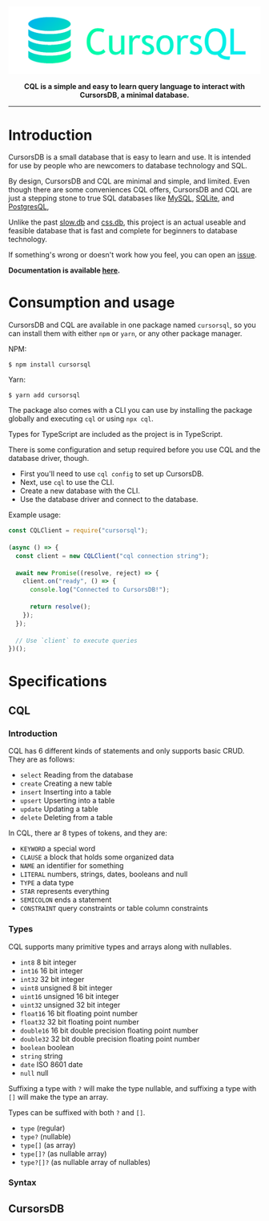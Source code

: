 [![CQL Banner](./banner.png)](https://cursorsdottsx.github.io/cql)

<p align="center"><strong>CQL is a simple and easy to learn query language to interact with CursorsDB, a minimal database.</strong></p>

---

# Introduction

CursorsDB is a small database that is easy to learn and use. It is intended for use by people who are newcomers to database technology and SQL.

By design, CursorsDB and CQL are minimal and simple, and limited. Even though there are some conveniences CQL offers, CursorsDB and CQL are just a stepping stone to true SQL databases like [MySQL](https://www.mysql.com/), [SQLite](https://www.sqlite.org/index.html), and [PostgresQL](https://www.postgresql.org/),

Unlike the past [slow.db](https://www.npmjs.com/package/@aeroware/slow.db) and [css.db](https://www.npmjs.com/package/@aeroware/css.db), this project is an actual useable and feasible database that is fast and complete for beginners to database technology.

If something's wrong or doesn't work how you feel, you can open an [issue](https://github.com/cursorsdottsx/cql/issues).

**Documentation is available [here](https://cursorsdottsx.github.io/cql).**

# Consumption and usage

CursorsDB and CQL are available in one package named `cursorsql`, so you can install them with either `npm` or `yarn`, or any other package manager.

NPM:

```
$ npm install cursorsql
```

Yarn:

```
$ yarn add cursorsql
```

The package also comes with a CLI you can use by installing the package globally and executing `cql` or using `npx cql`.

Types for TypeScript are included as the project is in TypeScript.

There is some configuration and setup required before you use CQL and the database driver, though.

- First you'll need to use `cql config` to set up CursorsDB.
- Next, use `cql` to use the CLI.
- Create a new database with the CLI.
- Use the database driver and connect to the database.

Example usage:

```js
const CQLClient = require("cursorsql");

(async () => {
  const client = new CQLClient("cql connection string");
  
  await new Promise((resolve, reject) => {
    client.on("ready", () => {
      console.log("Connected to CursorsDB!");
      
      return resolve();
    });
  });

  // Use `client` to execute queries
})();
```

# Specifications

## CQL

### Introduction

CQL has 6 different kinds of statements and only supports basic CRUD. They are as follows:

- `select` Reading from the database
- `create` Creating a new table
- `insert` Inserting into a table
- `upsert` Upserting into a table
- `update` Updating a table
- `delete` Deleting from a table

In CQL, there ar 8 types of tokens, and they are:

- `KEYWORD` a special word
- `CLAUSE` a block that holds some organized data
- `NAME` an identifier for something
- `LITERAL` numbers, strings, dates, booleans and null
- `TYPE` a data type
- `STAR` represents everything
- `SEMICOLON` ends a statement
- `CONSTRAINT` query constraints or table column constraints

### Types

CQL supports many primitive types and arrays along with nullables.

- `int8` 8 bit integer
- `int16` 16 bit integer
- `int32` 32 bit integer
- `uint8` unsigned 8 bit integer
- `uint16` unsigned 16 bit integer
- `uint32` unsigned 32 bit integer
- `float16` 16 bit floating point number
- `float32` 32 bit floating point number
- `double16` 16 bit double precision floating point number
- `double32` 32 bit double precision floating point number
- `boolean` boolean
- `string` string
- `date` ISO 8601 date
- `null` null

Suffixing a type with `?` will make the type nullable, and suffixing a type with `[]` will make the type an array.

Types can be suffixed with both `?` and `[]`.

- `type` (regular)
- `type?` (nullable)
- `type[]` (as array)
- `type[]?` (as nullable array)
- `type?[]?` (as nullable array of nullables)

### Syntax

## CursorsDB
